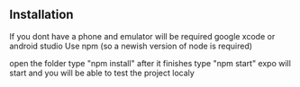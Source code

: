 ## Installation

If you dont have a phone and emulator will be required google xcode or android studio
Use npm (so a newish version of node is required)

open the folder
type "npm install"
after it finishes type "npm start"
expo will start and you will be able to test the project localy

